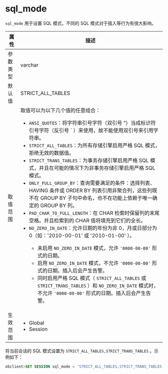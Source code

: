sql_mode 
=============================

`sql_mode` 用于设置 SQL 模式，不同的 SQL 模式对于插入等行为有很大影响。


| **属性** |                                                                                                                         **描述**                                                                                                                         |
|--------|--------------------------------------------------------------------------------------------------------------------------------------------------------------------------------------------------------------------------------------------------------|
| 参数类型   | varchar                                                                                                                                                                                                                                                |
| 默认值    | STRICT_ALL_TABLES                                                                                                                                                                                                                                      |
| 取值范围   | 取值可以为以下几个值的任意组合：<ul><li>`ANSI_QUOTES`：将字符串引号字符（双引号 ”）当成标识符引号字符（反引号 \` ）来使用，故不能使用双引号来引用字符串。</li><li>`STRICT_ALL_TABLES`：为所有存储引擎启用严格 SQL 模式，拒绝无效的数据值。 </li><li>`STRICT_TRANS_TABLES`：为事务存储引擎启用严格 SQL 模式，并且在可能的情况下为非事务存储引擎启用严格 SQL 模式。</li><li>`ONLY_FULL_GROUP_BY`：查询需要满足的条件：选择列表、HAVING 条件或 ORDER BY 列表引用非聚合列，这些列既不在 GROUP BY 子句中命名，也不在功能上依赖于唯一确定的 GROUP BY 列。</li><li>`PAD_CHAR_TO_FULL_LENGTH`：在 CHAR 检索时保留列的末尾空格。并且检索到的 CHAR 值将填充到它们的全长。</li><li>`NO_ZERO_IN_DATE`：允许日期的年份为非 0，月或日部分为 0（如：'2010-00-01' 或 '2010-01-00' ）。</li><ul><li>未启用 `NO_ZERO_IN_DATE` 模式，允许 `'0000-00-00'` 形式的日期。</li><li>启用 `NO_ZERO_IN_DATE` 模式，不允许 `'0000-00-00'` 形式的日期。插入后会产生告警。</li><li>同时启用严格 SQL 模式（ `STRICT_ALL_TABLES` 或 `STRICT_TRANS_TABLES` ）和 `NO_ZERO_IN_DATE` 模式时，不允许 `'0000-00-00'` 形式的日期。插入后会产生告警。</li></ul></ul>    |
| 生效范围   |<ul><li>Global</li><li>Session</li></ul>                                                                                                                                               |


将当前会话的 SQL 模式设置为 `STRICT_ALL_TABLES,STRICT_TRANS_TABLES` 。示例如下：
```sql
obclient>SET SESSION sql_mode = 'STRICT_ALL_TABLES,STRICT_TRANS_TABLES';
```

